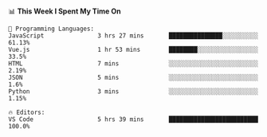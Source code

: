 <!--START_SECTION:waka-->
📊 **This Week I Spent My Time On** 

```text
💬 Programming Languages: 
JavaScript               3 hrs 27 mins       ███████████████░░░░░░░░░░   61.13% 
Vue.js                   1 hr 53 mins        ████████░░░░░░░░░░░░░░░░░   33.5% 
HTML                     7 mins              ░░░░░░░░░░░░░░░░░░░░░░░░░   2.19% 
JSON                     5 mins              ░░░░░░░░░░░░░░░░░░░░░░░░░   1.6% 
Python                   3 mins              ░░░░░░░░░░░░░░░░░░░░░░░░░   1.15%

🔥 Editors: 
VS Code                  5 hrs 39 mins       █████████████████████████   100.0%

```


<!--END_SECTION:waka-->